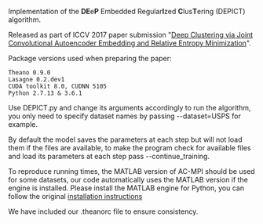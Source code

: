 Implementation of the **DE**e**P** Embedded Regular**I**zed **C**lus**T**ering (DEPICT) algorithm.

Released as part of ICCV 2017 paper submission "[Deep Clustering via Joint Convolutional Autoencoder Embedding and Relative Entropy Minimization](https://arxiv.org/abs/1704.06327)".

Package versions used when preparing the paper:

    Theano 0.9.0
    Lasagne 0.2.dev1
    CUDA toolkit 8.0, CUDNN 5105
    Python 2.7.13 & 3.6.1

Use DEPICT.py and change its arguments accordingly to run the algorithm, you only need to specify dataset names by passing --dataset=USPS for example.

By default the model saves the parameters at each step but will not load them if the files are available, to make the program check for available files and load its parameters at each step pass --continue_training.

To reproduce running times, the MATLAB version of AC-MPI should be used for some datasets, our code automatically uses the MATLAB version if the engine is installed. Please install the MATLAB engine for Python, you can follow the original [installation instructions](https://www.mathworks.com/help/matlab/matlab_external/install-the-matlab-engine-for-python.html)

We have included our .theanorc file to ensure consistency.
